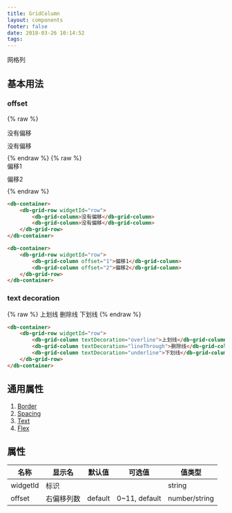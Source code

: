 ```yaml
---
title: GridColumn
layout: components
footer: false
date: 2018-03-26 10:14:52
tags:
---
```


网格列

## 基本用法

### offset

{% raw %}
<div class="container" style="max-length: 90%">
    <div id="row" class="row bg-primary border" >
        <div class="col bg-success text-light" style="height:30px">没有偏移</div>
        <div class="col bg-info text-light" style="height:30px">没有偏移</div>
    </div>
</div>
{% endraw %}
{% raw %}
<div class="container" style="max-length: 90%">
    <div id="row" class="row bg-primary border" >
        <div class="col offset-1 bg-success text-light" style="height:30px">偏移1</div>
        <div class="col offset-2 bg-info text-light" style="height:30px">偏移2</div>
    </div>
</div>
{% endraw %}

```html
<db-container>
    <db-grid-row widgetId="row">
        <db-grid-column>没有偏移</db-grid-column>
        <db-grid-column>没有偏移</db-grid-column>
    </db-grid-row>
</db-container>
```
```html
<db-container>
    <db-grid-row widgetId="row">
        <db-grid-column offset="1">偏移1</db-grid-column>
        <db-grid-column offset="2">偏移2</db-grid-column>
    </db-grid-row>
</db-container>
```

### text decoration

{% raw %}
<db-container>
    <db-grid-row widgetId="row">
        <db-grid-column textDecoration="overline">上划线</db-grid-column>
        <db-grid-column textDecoration="lineThrough">删除线</db-grid-column>
        <db-grid-column textDecoration="underline">下划线</db-grid-column>
    </db-grid-row>
</db-container>
{% endraw %}
```html
<db-container>
    <db-grid-row widgetId="row">
        <db-grid-column textDecoration="overline">上划线</db-grid-column>
        <db-grid-column textDecoration="lineThrough">删除线</db-grid-column>
        <db-grid-column textDecoration="underline">下划线</db-grid-column>
    </db-grid-row>
</db-container>
```

## 通用属性

1. [Border](../Utilities/Border.html)
1. [Spacing](../Utilities/Spacing.html)
1. [Text](../Utilities/Text.html)
1. [Flex](../Utilities/Flex.html)

## 属性

| 名称  | 显示名 | 默认值 | 可选值 |值类型 |
| ----- | ------ | ----- | ----- | --------- |
| widgetId | 标识 | | | string |
| offset | 右偏移列数 | default | 0~11, default | number/string |
